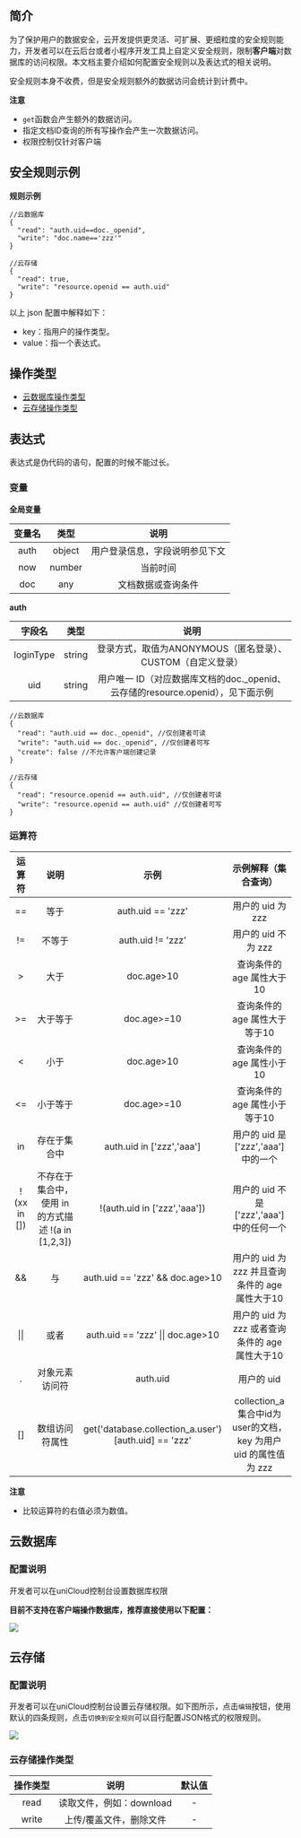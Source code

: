 ## 简介

为了保护用户的数据安全，云开发提供更灵活、可扩展、更细粒度的安全规则能力，开发者可以在云后台或者小程序开发工具上自定义安全规则，限制**客户端**对数据库的访问权限。本文档主要介绍如何配置安全规则以及表达式的相关说明。

安全规则本身不收费，但是安全规则额外的数据访问会统计到计费中。

**注意**

- `get`函数会产生额外的数据访问。
- 指定文档ID查询的所有写操作会产生一次数据访问。
- 权限控制仅针对客户端

## 安全规则示例

**规则示例**

```
//云数据库
{
  "read": "auth.uid==doc._openid",
  "write": "doc.name=='zzz'"
}

//云存储
{
  "read": true,
  "write": "resource.openid == auth.uid"
}
```

以上 json 配置中解释如下：

- key：指用户的操作类型。
- value：指一个表达式。

## 操作类型

- [云数据库操作类型](#云数据库操作类型)
- [云存储操作类型](#云存储操作类型)

## 表达式

表达式是伪代码的语句，配置的时候不能过长。

### 变量

**全局变量**

|变量名	|类型		|说明														|
|:-:		|:-:		|:-:														|
|auth		|object	|用户登录信息，字段说明参见下文	|
|now		|number	|当前时间												|
|doc		|any		|文档数据或查询条件							|

**auth**

|字段名		|类型		|说明				|
|:-:			|:-:		|:-:				|
|loginType|string	|登录方式，取值为ANONYMOUS（匿名登录）、CUSTOM（自定义登录）		|
|uid			|string	|用户唯一 ID（对应数据库文档的doc._openid、云存储的resource.openid），见下面示例|

```
//云数据库
{
  "read": "auth.uid == doc._openid", //仅创建者可读
  "write": "auth.uid == doc._openid", //仅创建者可写
  "create": false //不允许客户端创建记录
}

//云存储
{
  "read": "resource.openid == auth.uid", //仅创建者可读
  "write": "resource.openid == auth.uid" //仅创建者可写
}
```

### 运算符

|运算符			|说明																								|示例																									|示例解释（集合查询）																						|
|:-:				|:-:																								|:-:																									|:-:																														|
|==					|等于																								|auth.uid == 'zzz'																		|用户的 uid 为 zzz																							|
|!=					|不等于																							|auth.uid != 'zzz'																		|用户的 uid 不为 zzz																						|
|>					|大于																								|doc.age>10																						|查询条件的 age 属性大于10																			|
|>=					|大于等于																						|doc.age>=10																					|查询条件的 age 属性大于等于10																	|
|<					|小于																								|doc.age>10																						|查询条件的 age 属性小于10																			|
|<=					|小于等于																						|doc.age>=10																					|查询条件的 age 属性小于等于10																	|
|in					|存在于集合中																				|auth.uid in ['zzz','aaa']														|用户的 uid 是['zzz','aaa']中的一个															|
|!(xx in [])|不存在于集合中，使用 in 的方式描述 !(a in [1,2,3])	|!(auth.uid in ['zzz','aaa'])													|用户的 uid 不是['zzz','aaa']中的任何一个												|
|&&					|与																									|auth.uid == 'zzz' && doc.age>10											|用户的 uid 为 zzz 并且查询条件的 age 属性大于10								|
|&#124;&#124;	|或者	|auth.uid == 'zzz' &#124;&#124; doc.age>10																					|用户的 uid 为 zzz 或者查询条件的 age 属性大于10								|
|.					|对象元素访问符																			|auth.uid																							|用户的 uid																											|
|[]					|数组访问符属性																			|get('database.collection_a.user')[auth.uid] == 'zzz'	|collection_a集合中id为user的文档，key 为用户 uid 的属性值为 zzz|

**注意**

- 比较运算符的右值必须为数值。

<!-- ### 函数

#### get

目前仅支持`get`函数，唯一的参数必须为`database.集合名称.文档id`。通过访问其它文档的数据来判断用户操作是否符合安全规则。

**使用示例**

```
{
  "read":"get('xxxx')[auth.uid] in [1,2,3]",
  "delete":"get('xxxx')[auth.uid] == 1 && doc.user in ['ersed','sfsdf'] "
}
```

**注意**

- 一个表达式最多可以有3个get函数。
- 最多可以访问2个不同的文档。
- 不允许嵌套调用，例如：get("xxxx").prop[get("xxxxx").zzzz]; -->


## 云数据库

### 配置说明

开发者可以在uniCloud控制台设置数据库权限

**目前不支持在客户端操作数据库，推荐直接使用以下配置：**

![](https://img.cdn.aliyun.dcloud.net.cn/uni-app/uniCloud/uniCloud-tcb-db-policy.png)

<!-- ### 云数据库操作类型

|操作类型	|说明																			|默认值	|
|:-:			|:-:																			|:-:		|
|read			|读文档																		|false	|
|write		|写文档，可以细分为 create、update、delete|false	|
|create		|新建文档																	|无			|
|update		|更新文档																	|无			|
|delete		|删除文档																	|无			| -->

## 云存储

### 配置说明

开发者可以在uniCloud控制台设置云存储权限。如下图所示，点击`编辑`按钮，使用默认的四条规则，点击`切换到安全规则`可以自行配置JSON格式的权限规则。

![](https://img.cdn.aliyun.dcloud.net.cn/uni-app/uniCloud/uniCloud-tcb-storage-policy.png)

### 云存储操作类型

|操作类型	|说明											|默认值	|
|:-:			|:-:											|:-:		|
|read			|读取文件，例如：download	|-			|
|write		|上传/覆盖文件，删除文件	|-			|